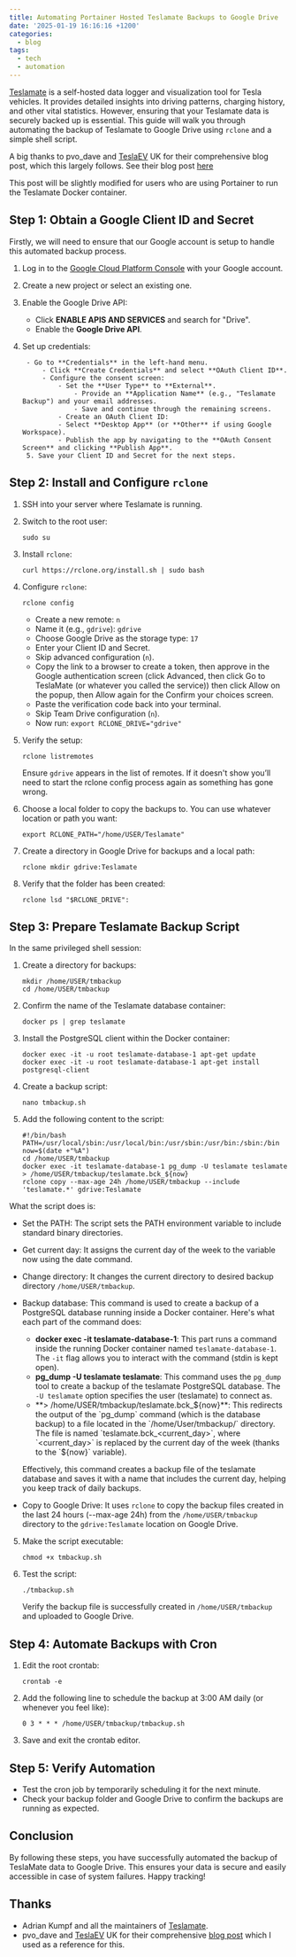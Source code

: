 ```yaml
---
title: Automating Portainer Hosted Teslamate Backups to Google Drive
date: '2025-01-19 16:16:16 +1200'
categories:
  - blog
tags:
  - tech
  - automation
---
```


[Teslamate](https://github.com/teslamate-org/teslamate) is a self-hosted data logger and visualization tool for Tesla vehicles. It provides detailed insights into driving patterns, charging history, and other vital statistics. However, ensuring that your Teslamate data is securely backed up is essential. This guide will walk you through automating the backup of Teslamate to Google Drive using `rclone` and a simple shell script.

A big thanks to pvo_dave and [TeslaEV](https://www.teslaev.co.uk/) UK for their comprehensive blog post, which this largely follows. See their blog post [here](https://www.teslaev.co.uk/how-to-perform-an-automatic-teslamate-backup-to-google-drive/) 

This post will be slightly modified for users who are using Portainer to run the Teslamate Docker container.  

## Step 1: Obtain a Google Client ID and Secret
Firstly, we will need to ensure that our Google account is setup to handle this automated backup process. 

1. Log in to the [Google Cloud Platform Console](https://console.developers.google.com/) with your Google account.
2. Create a new project or select an existing one.
3. Enable the Google Drive API:
    - Click **ENABLE APIS AND SERVICES** and search for "Drive".
    - Enable the **Google Drive API**.
4. Set up credentials:

        - Go to **Credentials** in the left-hand menu.
            - Click **Create Credentials** and select **OAuth Client ID**.
            - Configure the consent screen:
                - Set the **User Type** to **External**.
                    - Provide an **Application Name** (e.g., "Teslamate Backup") and your email addresses.
                    - Save and continue through the remaining screens.
                - Create an OAuth Client ID:
                - Select **Desktop App** (or **Other** if using Google Workspace).
                - Publish the app by navigating to the **OAuth Consent Screen** and clicking **Publish App**.
        5. Save your Client ID and Secret for the next steps.
    
## Step 2: Install and Configure `rclone`

1. SSH into your server where Teslamate is running.
2. Switch to the root user:
    ```
    sudo su
    ```
3. Install `rclone`:
    ```
    curl https://rclone.org/install.sh | sudo bash
    ```
4. Configure `rclone`:
    ```
    rclone config
    ```
    - Create a new remote: `n`
    - Name it (e.g., `gdrive`): `gdrive`        
    - Choose Google Drive as the storage type: `17`        
    - Enter your Client ID and Secret.        
    - Skip advanced configuration (`n`).        
    - Copy the link to a browser to create a token, then approve in the Google authentication screen (click Advanced, then click Go to TeslaMate (or whatever you called the service)) then click Allow on the popup, then Allow again for the Confirm your choices screen.        
    - Paste the verification code back into your terminal.        
    - Skip Team Drive configuration (`n`).       
    - Now run: `export RCLONE_DRIVE="gdrive"` 
5. Verify the setup:
    
    ```
    rclone listremotes
    ```
    
    Ensure `gdrive` appears in the list of remotes. If it doesn't show you’ll need to start the rclone config process again as something has gone wrong.   
6. Choose a local folder to copy the backups to. You can use whatever location or path you want:

    ```
    export RCLONE_PATH="/home/USER/Teslamate"
    ```

7. Create a directory in Google Drive for backups and a local path:
    ```
    rclone mkdir gdrive:Teslamate
    ```
8. Verify that the folder has been created:
    ```
    rclone lsd "$RCLONE_DRIVE":
    ```

## Step 3: Prepare Teslamate Backup Script
In the same privileged shell session:

1. Create a directory for backups:
    
    ```
    mkdir /home/USER/tmbackup
    cd /home/USER/tmbackup
    ```
    
2. Confirm the name of the Teslamate database container:
    ```
    docker ps | grep teslamate
    ```

3. Install the PostgreSQL client within the Docker container:

    ```
    docker exec -it -u root teslamate-database-1 apt-get update
    docker exec -it -u root teslamate-database-1 apt-get install postgresql-client
    ```
    
4. Create a backup script:
    
    ```
    nano tmbackup.sh
    ```
    
4. Add the following content to the script:
    
    ```bash=
    #!/bin/bash
    PATH=/usr/local/sbin:/usr/local/bin:/usr/sbin:/usr/bin:/sbin:/bin
    now=$(date +"%A")
    cd /home/USER/tmbackup
    docker exec -it teslamate-database-1 pg_dump -U teslamate teslamate > /home/USER/tmbackup/teslamate.bck_${now}
    rclone copy --max-age 24h /home/USER/tmbackup --include 'teslamate.*' gdrive:Teslamate
    ```

What the script does is:
- Set the PATH: The script sets the PATH environment variable to include standard binary directories.
- Get current day: It assigns the current day of the week to the variable now using the date command.
- Change directory: It changes the current directory to desired backup directory `/home/USER/tmbackup`.
- Backup database: This command is used to create a backup of a PostgreSQL database running inside a Docker container. Here's what each part of the command does:
    - **docker exec -it teslamate-database-1**: This part runs a command inside the running Docker container named `teslamate-database-1`. The `-it` flag allows you to interact with the command (stdin is kept open).
    - **pg_dump -U teslamate teslamate**: This command uses the `pg_dump` tool to create a backup of the teslamate PostgreSQL database. The ` -U teslamate` option specifies the user (teslamate) to connect as.
    - **> /home/USER/tmbackup/teslamate.bck_${now}**: This redirects the output of the `pg_dump` command (which is the database backup) to a file located in the `/home/User/tmbackup/` directory. The file is named `teslamate.bck_<current_day>`, where `<current_day>` is replaced by the current day of the week (thanks to the `${now}` variable).

    Effectively, this command creates a backup file of the teslamate database and saves it with a name that includes the current day, helping you keep track of daily backups.
- Copy to Google Drive: It uses `rclone` to copy the backup files created in the last 24 hours (--max-age 24h) from the `/home/USER/tmbackup` directory to the `gdrive:Teslamate` location on Google Drive.
    

5. Make the script executable:
    
    ```
    chmod +x tmbackup.sh
    ```
    
6. Test the script:
    
    ```
    ./tmbackup.sh
    ```
    
    Verify the backup file is successfully created in `/home/USER/tmbackup` and uploaded to Google Drive.
    

## Step 4: Automate Backups with Cron

1. Edit the root crontab:
    
    ```
    crontab -e
    ```
    
2. Add the following line to schedule the backup at 3:00 AM daily (or whenever you feel like):
    
    ```
    0 3 * * * /home/USER/tmbackup/tmbackup.sh
    ```
    
3. Save and exit the crontab editor.
    

## Step 5: Verify Automation

- Test the cron job by temporarily scheduling it for the next minute.
- Check your backup folder and Google Drive to confirm the backups are running as expected.
    
## Conclusion

By following these steps, you have successfully automated the backup of TeslaMate data to Google Drive. This ensures your data is secure and easily accessible in case of system failures. Happy tracking!

## Thanks
- Adrian Kumpf and all the maintainers of [Teslamate](https://github.com/teslamate-org/teslamate).
- pvo_dave and [TeslaEV](https://www.teslaev.co.uk/) UK for their comprehensive [blog post](https://www.teslaev.co.uk/how-to-perform-an-automatic-teslamate-backup-to-google-drive/) which I used as a reference for this.
